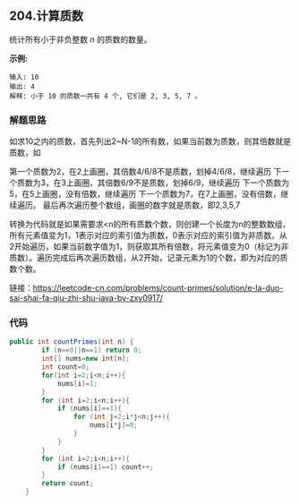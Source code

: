 ## 204.计算质数

统计所有小于非负整数 *n* 的质数的数量。

**示例:**

```
输入: 10
输出: 4
解释: 小于 10 的质数一共有 4 个, 它们是 2, 3, 5, 7 。
```



### 解题思路

如求10之内的质数，首先列出2~N-1的所有数，如果当前数为质数，则其倍数就是质数，如

第一个质数为2，在2上画圈，其倍数4/6/8不是质数，划掉4/6/8，继续遍历
下一个质数为3，在3上画圈，其倍数6/9不是质数，划掉6/9，继续遍历
下一个质数为5，在5上画圈，没有倍数，继续遍历
下一个质数为7，在7上画圈，没有倍数，继续遍历。
最后再次遍历整个数组，画圈的数字就是质数，即2,3,5,7

转换为代码就是如果需要求<n的所有质数个数，则创建一个长度为n的整数数组，所有元素值变为1，1表示对应的索引值为质数，0表示对应的索引值为非质数。从2开始遍历，如果当前数字值为1，则获取其所有倍数，将元素值变为0（标记为非质数）。遍历完成后再次遍历数组，从2开始，记录元素为1的个数，即为对应的质数个数。


链接：https://leetcode-cn.com/problems/count-primes/solution/e-la-duo-sai-shai-fa-qiu-zhi-shu-java-by-zxy0917/



### 代码

```java
public int countPrimes(int n) {
        if (n==0||n==1) return 0;
        int[] nums=new int[n];
        int count=0;
        for(int i=2;i<n;i++){
            nums[i]=1;
        }
        for (int i=2;i<n;i++){
            if (nums[i]==1){
                for (int j=2;i*j<n;j++){
                    nums[i*j]=0;
                }
            }
        }
        for (int i=2;i<n;i++){
            if (nums[i]==1) count++;
        }
        return count;
    }
```

